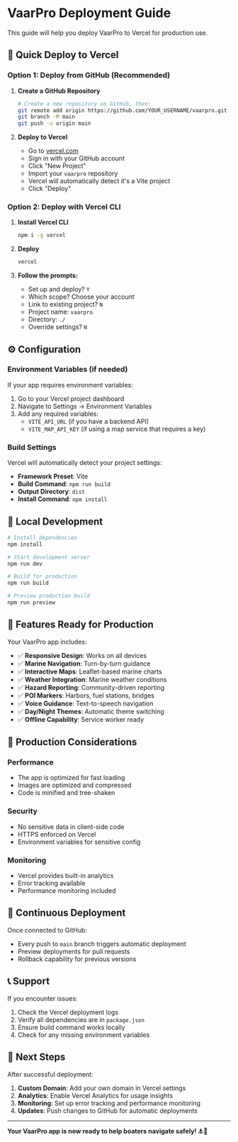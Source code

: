 # VaarPro Deployment Guide

This guide will help you deploy VaarPro to Vercel for production use.

## 🚀 Quick Deploy to Vercel

### Option 1: Deploy from GitHub (Recommended)

1. **Create a GitHub Repository**
   ```bash
   # Create a new repository on GitHub, then:
   git remote add origin https://github.com/YOUR_USERNAME/vaarpro.git
   git branch -M main
   git push -u origin main
   ```

2. **Deploy to Vercel**
   - Go to [vercel.com](https://vercel.com)
   - Sign in with your GitHub account
   - Click "New Project"
   - Import your `vaarpro` repository
   - Vercel will automatically detect it's a Vite project
   - Click "Deploy"

### Option 2: Deploy with Vercel CLI

1. **Install Vercel CLI**
   ```bash
   npm i -g vercel
   ```

2. **Deploy**
   ```bash
   vercel
   ```

3. **Follow the prompts:**
   - Set up and deploy? `Y`
   - Which scope? Choose your account
   - Link to existing project? `N`
   - Project name: `vaarpro`
   - Directory: `./`
   - Override settings? `N`

## ⚙️ Configuration

### Environment Variables (if needed)

If your app requires environment variables:

1. Go to your Vercel project dashboard
2. Navigate to Settings → Environment Variables
3. Add any required variables:
   - `VITE_API_URL` (if you have a backend API)
   - `VITE_MAP_API_KEY` (if using a map service that requires a key)

### Build Settings

Vercel will automatically detect your project settings:
- **Framework Preset**: Vite
- **Build Command**: `npm run build`
- **Output Directory**: `dist`
- **Install Command**: `npm install`

## 🔧 Local Development

```bash
# Install dependencies
npm install

# Start development server
npm run dev

# Build for production
npm run build

# Preview production build
npm run preview
```

## 📱 Features Ready for Production

Your VaarPro app includes:

- ✅ **Responsive Design**: Works on all devices
- ✅ **Marine Navigation**: Turn-by-turn guidance
- ✅ **Interactive Maps**: Leaflet-based marine charts
- ✅ **Weather Integration**: Marine weather conditions
- ✅ **Hazard Reporting**: Community-driven reporting
- ✅ **POI Markers**: Harbors, fuel stations, bridges
- ✅ **Voice Guidance**: Text-to-speech navigation
- ✅ **Day/Night Themes**: Automatic theme switching
- ✅ **Offline Capability**: Service worker ready

## 🌊 Production Considerations

### Performance
- The app is optimized for fast loading
- Images are optimized and compressed
- Code is minified and tree-shaken

### Security
- No sensitive data in client-side code
- HTTPS enforced on Vercel
- Environment variables for sensitive config

### Monitoring
- Vercel provides built-in analytics
- Error tracking available
- Performance monitoring included

## 🔄 Continuous Deployment

Once connected to GitHub:
- Every push to `main` branch triggers automatic deployment
- Preview deployments for pull requests
- Rollback capability for previous versions

## 📞 Support

If you encounter issues:

1. Check the Vercel deployment logs
2. Verify all dependencies are in `package.json`
3. Ensure build command works locally
4. Check for any missing environment variables

## 🎯 Next Steps

After successful deployment:

1. **Custom Domain**: Add your own domain in Vercel settings
2. **Analytics**: Enable Vercel Analytics for usage insights
3. **Monitoring**: Set up error tracking and performance monitoring
4. **Updates**: Push changes to GitHub for automatic deployments

---

**Your VaarPro app is now ready to help boaters navigate safely! ⚓🌊**
